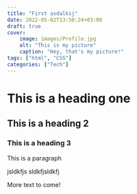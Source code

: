 ```yaml
---
title: "First asdalksj"
date: 2022-05-02T13:50:24+03:00
draft: true
cover:
    image: images/Profile.jpg
    alt: "This is my picture"
    caption: "Hey, that's my picture!"
tags: ["html", "CSS"]
categories: ["Tech"]
---
```


# This is a heading one
## This is a heading 2
### This is a heading 3

This is a paragraph 
<!--
![name](/Profile.jpg#center)
{{< figure align=center src="/Profile.jpg" >}}
--> 

<script src="https://cdn.jsdelivr.net/npm/p5@1.4.0/lib/p5.js"></script> <!-- load p5.js from CDN--> 
<script src = "/js/particles.js"></script> <!-- this will pick our script  -->

<div id="particles-holder"> <!-- this sets the position of the script -->
</div>
jsldkfjs
sldkfjsldkfj


More text to come!